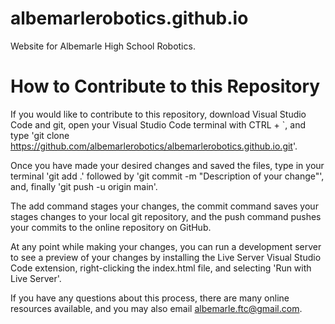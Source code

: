 # albemarlerobotics.github.io

Website for Albemarle High School Robotics.

# How to Contribute to this Repository

If you would like to contribute to this repository, download Visual Studio Code and git, open your Visual Studio Code terminal with CTRL + `, and type 'git clone https://github.com/albemarlerobotics/albemarlerobotics.github.io.git'.

Once you have made your desired changes and saved the files, type in your terminal 'git add .' followed by 'git commit -m "Description of your change"', and, finally 'git push -u origin main'.

The add command stages your changes, the commit command saves your stages changes to your local git repository, and the push command pushes your commits to the online repository on GitHub.

At any point while making your changes, you can run a development server to see a preview of your changes by installing the Live Server Visual Studio Code extension, right-clicking the index.html file, and selecting 'Run with Live Server'.

If you have any questions about this process, there are many online resources available, and you may also email albemarle.ftc@gmail.com.
